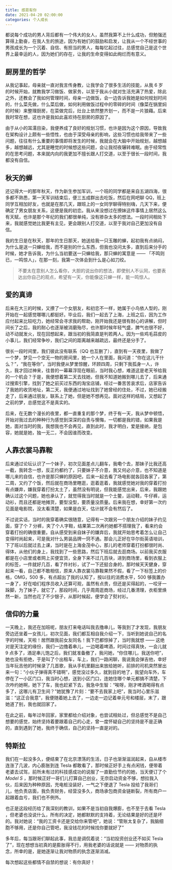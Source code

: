 ```yaml
---
title: 感恩有你
date: 2021-04-20 02:00:00
categories: 个人成长
---
```


都说每个成功的男人背后都有一个伟大的女人，虽然我算不上什么成功，但勉强还算得上勤奋，在我人生的旅途，因为有她们的鼓励和启发，让我从一个不经世事的男孩成长为一个沉着、自信、有担当的男人，每每忆起过往，总感觉自己是这个世界上最幸运的人，因为她们的存在，让我的生命变得如此绚烂而有意义。

## 厨房里的哲学

从我记事起，母亲就一直对我言传身教，让我学会了很多生活的技能，从我 6 岁的时候开始，就教我学习做饭、做家务，以至于我从小就对生活充满了热爱，除此之外，还教会了我如何管理时间，母亲一边做饭，会一边告诉我她是如何规划时间的，什么菜先做，什么菜后做，如何利用做饭过程中的零碎的时间（像菜在锅里焖的时候）来整理厨房，在菜做完后，灶台上依然整齐划一，而不是一片狼藉。后来我时常在想，这也许是我如此喜欢待在厨房的原因了。

由于从小的耳濡目染，我便养成了良好的规划习惯，也许是因为这个原因，导致我在架构设计上颇有一些悟性，也由于深受母亲的影响，这些习惯也给我带来了一些问题，往往有什么重要的事情即将发生的时候，我就会在大脑中开始规划，越想越多，越想越远，尤其是睡觉的时候想这些问题，会让我彻夜辗转难眠。由于经常性的在思考问题，本来就内向的我更加不擅长跟人打交道，以至于很长一段时间，我都没有自信。

## 秋天的蝉

还记得大一的那年秋天，作为新生参加军训，一个班的同学都是来自五湖四海，很多都不熟悉，第一天军训结束后，便三五成群出去吃饭，然后在网吧聊 QQ，班上同学互相加好友，也就是在那几天，跟班上的一女同学聊得特别嗨，几天下来，便确定了男女朋友关系，这便是我的初恋。我从来没想过在撩妹这件事情上居然这么有天赋，也许是那个年纪的我们都很单纯，没有掺杂太多的想法。一段时间相处下来，我就感觉她比我更有主见，更会跟别人打交道，以至于我对自己更加没有自信。

我的生日是在秋天，那年的生日那天，她送给我一只玉雕的蝉，起初我有点纳闷，为什么是送一只蝉给我，而不是别的什么东西，但我也没问太多，直到后来分手的时候，她才告诉我，为什么当初要送一只蝉给我，那只蝉的寓意是 —— 「不鸣则已，一鸣惊人」，在那一刻，我第一次体会到什么是心如刀绞。

> 不要太在意别人怎么看你，大胆的说出你的想法，即使别人不认同，也要表达出你自己的观点，希望有一天，你能像这只蝉一样，能一鸣惊人。

## 爱的真谛

后来在大三的时候，又撩了一个女朋友，和初恋不一样，她属于小鸟依人型的，刚开始在一起感觉哪哪儿都挺好。毕业后，我们一起去了上海，上班之后，因为工作应付起来比较吃力，她经常会寻求我的帮助，刚开始我还是很有耐心的讲解，但时间长了之后，我的耐心也逐渐被消磨殆尽，也许那时候年轻气盛，脾气也很不好，动不动就发火，现在回想起来，跟当初的我简直是判若两人。因为一些鸡毛蒜皮的小事儿，我们经常争吵，我们之间的距离越来越疏远，最终还是分手了。

很长一段时间里，我们彼此没有联系（QQ 也互删了），直到有一天夜里，我做了一个梦，梦见一个空无一物的房间里，她一个人在里面，我问道：“你在这儿干什么？”，“我在等你”，当时我便从梦里惊醒，环顾四周，只剩下我孤身一人，许久，我才回过神来，往昔的一幕幕浮现在眼前，当时我心想，难道这是老天爷给我的一个机会？于是，我便想着第二天去找她，但我不知道她搬到哪儿去了，后来通过搜索引擎，找到了她之前买过东西的淘宝店铺，经过一番苦苦哀求后，店家告诉了我她的收货地址，第二天，我便通过地址找到了她曾经的住处，不过，她已经搬走了，后来通过朋友，联系上了她，但是她不想再见。面对这样的结局，又想起了之前的梦，总感觉这不是真实的。

后来，在无数个漫长的夜里，都一直重复的那个梦，终于有一天，我从梦中顿悟，开始对我过去的种种行为感觉到深深的自责与懊悔，一切都是我的错，如果我是她，面对当时的我，我想我也不会再见，直到此时，我才明白，爱是接纳，是包容，她就是她，独一无二，不会因谁而改变。

## 人靠衣裳马靠鞍

后来通过论坛认识了一个妹子，初次见面差点儿翻车，我嘞个去，那妹子比我还高一截，我转念一想，反正约都约了，只要妹子不介意，我又何必介意，也不知道是哪儿来的自信，也许是那只蝉的原因吧，后来一起去看了场电影就各回各家了，第二周，又约了个饭，然后就在商场里瞎逛，逛着逛着，我就感觉她对我的穿着打扮有点嫌弃，嫌我穿着打扮太土了，虽然没有明说，但我能感觉出来，后来，我跟她确认过这个问题，她也承认了，就觉得我当时就是一个土鳖，运动鞋，牛仔裤，运动衫，而且还都是地摊货，要型没型，要质量没质量。后来我在想，幸好第一次约见面是电影院，没太看清楚，如果是白天，估计就不会有然后了。

不过说实话，当时的我穿着确实很随意，记得有一次跟另一个朋友介绍的妹子约见面，穿了个 7 分裤，夹了个人字鞋，结果第二次再约她都不搭理我了，看来约会穿着打扮的确很重要。自从感受到来自妹子的嫌弃后，我就开始思考着怎么让自己变得时尚起来，可是我对什么男装品牌一窍不通。那会儿正好在华尔街英语培训，下了班以后就过去上课，当时是在上海金茂中心，那儿的老师穿着打扮都很时尚、得体，从他们的身上，我找到了一些思路，然后下班后就去逛商场。以前我买衣服都是在小店里或者网上买便宜货，全身下来不过几百块，进到商场里，看到衣服上的标签，一件就好几百，看了件衬衫，试了一下还挺合身的，那时候天天健身，穿起来一看，自己都不敢相信，原来人靠衣裳马靠鞍果然不假，看了一下标签上的价格，OMG，500 多，有点超出了我的认知了，按以往的消费水平，500 够我置办一身了，好在咱们程序员收入还算可观，虽然有点贵，但还是买得起的，一咬牙一跺脚，为了妹子，就它了，那段时间，几乎周周逛商场，经过几番清理，衣柜里焕然一新，当然也花了不少银子，从那时候起，便学会了熨衬衫。

## 信仰的力量

一天晚上，我还在加班呢，朋友打来电话叫我去撸串儿，等我到了才发现，我朋友旁边还坐着一女孩儿，初次见面，我们都互相自我介绍一下，当听到她说自己的名字的时候，天啦！居然跟我前女友同名！我下巴都惊掉了，当时我就想 —— 这绝对是天注定的缘份，我们一边撸着串儿，一边喝着啤酒，时间过得真快，一会儿就 9 点多了，酒足串儿饱之后，我们就准备撤了，我问她，“你住哪儿，我送你吧”，她也没有拒绝，于是叫了个出租车，车上，我们一路闲聊，我说我会弹吉他，幸好当年玩吉他的时候录了几首歌，我从手机里翻出来放给她听，前排的司机突然冒出来一句：“小伙子弹得真不错啊”，感觉没过多久，就到目的地了，我望向车外，车停在了一小区门口，我当时心想，送到小区门口，连她住哪个单元都搞不清楚，下次咋约她啊，她下了车，我也赶紧下去，我急中生智：“唉呀，刚才啤酒喝得有点多了，这哪儿有卫生间？”她犹豫了片刻：“要不去我家上吧”，我当时心里乐滋滋：“这正合我意”，我便随着她上去了，一边走一边记着单元号和楼层，末了，跟她道了别，我也就回家了。

在此之前，每年过年回家，家里都给介绍对象，也尝试相处过，但总感觉不是自己想要的感觉，始终坚持着要跟着自己的心走，曾一度怀疑自己的坚持是不是正确的，直到遇到了她，我终于确信，自己的坚持一直是对的。

## 特斯拉

我们在一起没多久，便结束了在北京漂荡的生活，日子也渐渐滋润起来，自从楼市连涨了几波，内心膨胀到连 Tesla 都敢看了，那时候正好手上有点闲钱，便带着老婆去试驾，前所未有过的科技感成功的说服了一直勤俭节约的她，当天便订了个 *Model S* ，那时候正好一哥们儿打算自己创业，无奈启动资金不够，想拉我入伙，后来因为种种原因，充电桩没装好，一气之下便退了 Tesla 投给了我哥们儿，他负责店面，我负责财务，经营没多久，商场承包商资金链断裂，所有商户一起跟着血亏，我们也不例外。

也正是这段经历给了我深刻的教训，如果不是当初自我爆膨，也不至于去看 Tesla ，但老婆也没说什么，所有的决定，她都默默的支持着，无论结果是好的还是坏的。我对她说：“我的工资卡还是交给你来管吧”，她说：“管账太复杂了，我脑细胞不够用，还是你自己管吧，我没钱花的时候找你要就好了”

多年后，每当跟哥们聊起此事，我总是调侃着说：“当初投资创业还不如买 Tesla 了”，现在想想当初真的是膨胀得不行，用我老婆的话说就是 —— 对物质的执念，所幸的是，是她逐渐让我对物质的执念逐渐消减。

每次想起这些都情不自禁的想说：有你真好！
